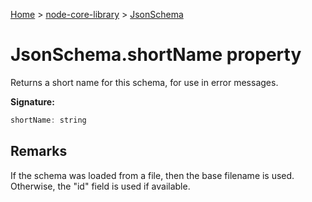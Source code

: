 <!-- docId=node-core-library.jsonschema.shortname -->

[Home](./index.md) &gt; [node-core-library](./node-core-library.md) &gt; [JsonSchema](./node-core-library.jsonschema.md)

# JsonSchema.shortName property

Returns a short name for this schema, for use in error messages.

**Signature:**
```javascript
shortName: string
```

## Remarks

If the schema was loaded from a file, then the base filename is used. Otherwise, the "id" field is used if available.
